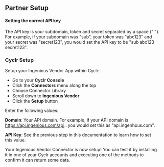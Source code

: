 
## Partner Setup

#### Setting the correct API key 
The API key is your subdomain, token and secret separated by a space (" "). For example, if your subdomain was "sub", your token was "abc123" and your secret was "secret123", you would set the API key to be "sub abc123 secret123".

### Cyclr Setup

Setup your Ingenious Vendor App within Cyclr:

*   Go to your **Cyclr Console**
*   Click the **Connectors** menu along the top
*   Choose Connector Library
*   Scroll down to **Ingenious Vendor**
*   Click the **Setup** button

Enter the following values:

**Domain**: Your API domain. For example, if your API domain is https://api.ingenious.com/api.. you would set this as "api.ingenhous.com".

**API Key**: See the previous step in this documentation to learn how to set this value.


Your Ingenious Vendor Connector is now setup! You can test it by installing it in one of your Cyclr accounts and executing one of the methods to confirm it can return some data.
